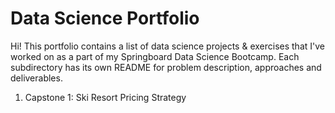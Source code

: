 # Data Science Portfolio

Hi! This portfolio contains a list of data science projects & exercises that I've worked on as a part of my Springboard Data Science Bootcamp. Each subdirectory has its own README for problem description, approaches and deliverables.

1. Capstone 1: Ski Resort Pricing Strategy
